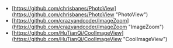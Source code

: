 - [https://github.com/chrisbanes/PhotoView](https://github.com/chrisbanes/PhotoView "PhotoView")
- [https://github.com/crazyandcoder/ImageZoom](https://github.com/crazyandcoder/ImageZoom "ImageZoom")
- [https://github.com/HuTianQi/CoolImageView](https://github.com/HuTianQi/CoolImageView "CoolImageView")